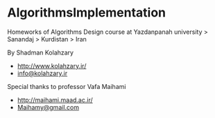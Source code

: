 # AlgorithmsImplementation
Homeworks of Algorithms Design course at Yazdanpanah university > Sanandaj > Kurdistan > Iran

By Shadman Kolahzary
  - http://www.kolahzary.ir/
  - info@kolahzary.ir
  
Special thanks to professor Vafa Maihami
  - http://maihami.maad.ac.ir/
  - Maihamy@gmail.com
